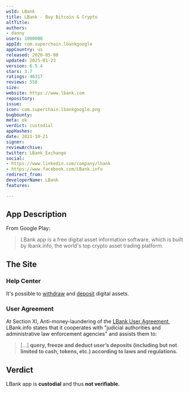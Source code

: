 ```yaml
---
wsId: LBank
title: LBank - Buy Bitcoin & Crypto
altTitle: 
authors:
- danny
users: 1000000
appId: com.superchain.lbankgoogle
appCountry: us
released: 2020-05-08
updated: 2025-01-23
version: 6.5.4
stars: 3.7
ratings: 46317
reviews: 558
size: 
website: https://www.lbank.com
repository: 
issue: 
icon: com.superchain.lbankgoogle.png
bugbounty: 
meta: ok
verdict: custodial
appHashes: 
date: 2021-10-21
signer: 
reviewArchive: 
twitter: LBank_Exchange
social:
- https://www.linkedin.com/company/lbank
- https://www.facebook.com/LBank.info
redirect_from: 
developerName: LBank
features: 

---
```


## App Description

From Google Play:

> LBank app is a free digital asset information software, which is built by lbank.info, the world's top crypto asset trading platform. 

## The Site

### Help Center

It's possible to [withdraw](https://support.lbank.site/hc/en-gb/articles/115002294894-How-Do-I-Withdraw-Coins-) and [deposit](https://support.lbank.site/hc/en-gb/articles/115002292593-How-Do-I-Deposit-Coins-) digital assets.

### User Agreement

At Section XI, Anti-money-laundering of the [LBank User Agreement](https://support.lbank.site/hc/en-gb/articles/115002292673-LBank-info-Service-Agreement), LBank.info states that it cooperates with "judicial authorities and administrative law enforcement agencies" and assists them to:

> [...] **query, freeze and deduct user’s deposits (including but not limited to cash, tokens, etc.) according to laws and regulations.**

## Verdict
LBank app is **custodial** and thus **not verifiable.**
